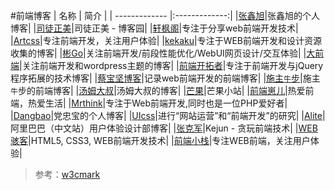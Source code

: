 
#前端博客
| 名称        | 简介           |
| ------------- |:-------------:|
|[张鑫旭](http://www.w3cmark.com/jump.html#www.zhangxinxu.com/wordpress/)|张鑫旭的个人博客|
|[司徒正美](http://www.w3cmark.com/jump.html#www.cnblogs.com/rubylouvre/)|司徒正美 - 博客园|
|[轩枫阁](http://www.w3cmark.com/jump.html#www.xuanfengge.com/)|专注于分享web前端开发技术|
|[Artcss](http://www.w3cmark.com/jump.html#www.artcss.com/)|专注前端开发，关注用户体验|
|[kekaku](http://www.w3cmark.com/jump.html#www.kekaku.com/)|专注于WEB前端开发和设计资源收集的博客|
|[彬Go](http://www.w3cmark.com/jump.html#blog.bingo929.com/)|关注前端开发/前段性能优化/WebUI网页设计/交互体验|
|[大前端](http://www.w3cmark.com/jump.html#www.daqianduan.com/)|关注前端开发和wordpress主题的博客|
|[前端开拓者](http://www.w3cmark.com/jump.html#www.frontopen.com/)|专注于前端开发与jQuery程序拓展的技术博客|
|[蔡宝坚博客](http://www.w3cmark.com/jump.html#caibaojian.com/)|记录web前端开发的前端博客|
|[施主`牛`步](http://www.w3cmark.com/jump.html#www.shizuwu.cn/)|施主`牛`步的前端博客|
|[汤姆大叔](http://www.w3cmark.com/jump.html#www.cnblogs.com/TomXu/)|汤姆大叔的博客|
|[芒果](http://www.w3cmark.com/jump.html#www.mangguo.org/)|芒果小站|
|[前端崽儿](http://www.w3cmark.com/jump.html#chauvetxiao.com/bo-blog/index.php)|热爱前端，热爱生活|
|[Mrthink](http://www.w3cmark.com/jump.html#mrthink.net/)|专注于Web前端开发,同时也是一位PHP爱好者|
|[Dangbao](http://www.w3cmark.com/jump.html#dangbao.net/)|党忠宝的个人博客|
|[UIcss](http://www.w3cmark.com/jump.html#uicss.cn/)|进行“网站运营”和“前端开发”的研究|
|[Alite](http://www.w3cmark.com/jump.html#alite.aliued.cn)|阿里巴巴（中文站）用户体验设计部博客|
|[张克军](http://www.w3cmark.com/jump.html#hikejun.com/)|Kejun - 贪玩前端技术|
|[WEB骇客](http://www.w3cmark.com/jump.html#www.webhek.com/)|HTML5, CSS3, WEB前端开发技术|
|[前端小栈](http://www.w3cmark.com/jump.html#www.ifrans.cn/)|专注WEB前端，关注用户体验|


>参考：[w3cmark](http://www.w3cmark.com/mark/)